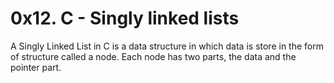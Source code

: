 # 0x12. C - Singly linked lists
A Singly Linked List in C is a data structure in which data is store in the form of structure called a node. Each node has two parts, the data and the pointer part. 
